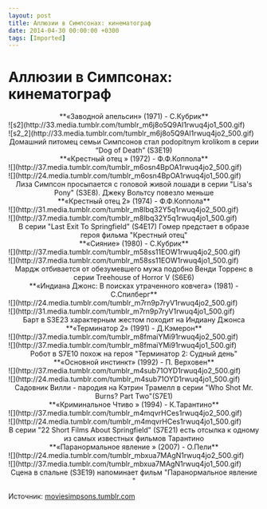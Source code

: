 ```yaml
---
layout: post
title: Аллюзии в Симпсонах: кинематограф
date: 2014-04-30 00:00:00 +0300
tags: [Imported]
---
```

# Аллюзии в Симпсонах: кинематограф

<div class="row">

<div class="col-xs-12">

<center>**«Заводной апельсин» (1971) - C.Кубрик**</center>

</div>

<div class="col-xs-12 col-md-6">![s2](http://33.media.tumblr.com/tumblr_m6j8o5Q9AI1rwuq4jo1_500.gif)</div>

<div class="col-xs-12 col-md-6">![s2_2](http://33.media.tumblr.com/tumblr_m6j8o5Q9AI1rwuq4jo2_500.gif)</div>

<div class="col-xs-12">

<center>Домашний питомец семьи Симпсонов стал podopitnym krolikom в серии “Dog of Death” (S3E19)</center>

</div>

<div class="col-xs-12">

<center>**«Крестный отец » (1972) - Ф.Ф.Коппола**</center>

</div>

<div class="col-xs-12 col-md-6">![](http://37.media.tumblr.com/tumblr_m6osn4BpOA1rwuq4jo2_500.gif)</div>

<div class="col-xs-12 col-md-6">![](http://24.media.tumblr.com/tumblr_m6osn4BpOA1rwuq4jo1_500.gif)</div>

<div class="col-xs-12">

<center>Лиза Симпсон просыпается с головой живой лошади в серии "Lisa's Pony" (S3E8). Джеку Вольтсу повезло меньше</center>

</div>

<div class="col-xs-12">

<center>**«Крестный отец 2» (1974) - Ф.Ф.Коппола**</center>

</div>

<div class="col-xs-12 col-md-6">![](http://31.media.tumblr.com/tumblr_m8lbq32Y5q1rwuq4jo2_500.gif)</div>

<div class="col-xs-12 col-md-6">![](http://37.media.tumblr.com/tumblr_m8lbq32Y5q1rwuq4jo1_500.gif)</div>

<div class="col-xs-12">

<center>В серии "Last Exit To Springfield" (S4E17) Гомер предстает в образе героя фильма "Крестный отец"</center>

</div>

<div class="col-xs-12">

<center>**«Сияние» (1980) - С.Кубрик**</center>

</div>

<div class="col-xs-12 col-md-6">![](http://37.media.tumblr.com/tumblr_m58ss11EOW1rwuq4jo2_500.gif)</div>

<div class="col-xs-12 col-md-6">![](http://37.media.tumblr.com/tumblr_m58ss11EOW1rwuq4jo1_500.gif)</div>

<div class="col-xs-12">

<center>Мардж отбивается от обезумевшего мужа подобно Венди Торренс в серии Treehouse of Horror V (S6E6)</center>

</div>

<div class="col-xs-12">

<center>**«Индиана Джонс: В поисках утраченного ковчега» (1981) - С.Спилберг**</center>

</div>

<div class="col-xs-12 col-md-6">![](http://24.media.tumblr.com/tumblr_m7rn9p7ryV1rwuq4jo2_500.gif)</div>

<div class="col-xs-12 col-md-6">![](http://31.media.tumblr.com/tumblr_m7rn9p7ryV1rwuq4jo1_500.gif)</div>

<div class="col-xs-12">

<center>Барт в S3E23 характерным жестом походит на Индиану Джонса</center>

</div>

<div class="col-xs-12">

<center>**«Терминатор 2» (1991) - Д.Кэмерон**</center>

</div>

<div class="col-xs-12 col-md-6">![](http://37.media.tumblr.com/tumblr_m8fmaiYMi91rwuq4jo2_500.gif)</div>

<div class="col-xs-12 col-md-6">![](http://37.media.tumblr.com/tumblr_m8fmaiYMi91rwuq4jo1_500.gif)</div>

<div class="col-xs-12">

<center>Робот в S7E10 похож на героя "Терминатор 2: Судный день"</center>

</div>

<div class="col-xs-12">

<center>**«Основной инстинкт» (1992) - П. Верховен**</center>

</div>

<div class="col-xs-12 col-md-6">![](http://37.media.tumblr.com/tumblr_m4sub71OYD1rwuq4jo2_500.gif)</div>

<div class="col-xs-12 col-md-6">![](http://24.media.tumblr.com/tumblr_m4sub71OYD1rwuq4jo1_500.gif)</div>

<div class="col-xs-12">

<center>Садовник Вилли - пародия на Кэтрин Трамелл в серии "Who Shot Mr. Burns? Part Two"(S7E1)</center>

</div>

<div class="col-xs-12">

<center>**«Криминальное Чтиво » (1994) - К.Тарантино**</center>

</div>

<div class="col-xs-12 col-md-6">![](http://37.media.tumblr.com/tumblr_m4mqvrHCes1rwuq4jo2_500.gif)</div>

<div class="col-xs-12 col-md-6">![](http://24.media.tumblr.com/tumblr_m4mqvrHCes1rwuq4jo1_500.gif)</div>

<div class="col-xs-12">

<center>В серии "22 Short Films About Springfield" (S7E21) есть отсылка к одному из самых известных фильмов Тарантино</center>

</div>

<div class="col-xs-12">

<center>**«Паранормальное явление » (2007) - О.Пели**</center>

</div>

<div class="col-xs-12 col-md-6">![](http://24.media.tumblr.com/tumblr_mbxua7MAgN1rwuq4jo2_500.gif)</div>

<div class="col-xs-12 col-md-6">![](http://37.media.tumblr.com/tumblr_mbxua7MAgN1rwuq4jo1_500.gif)</div>

<div class="col-xs-12">

<center>Сцена в спальне (S3E19) напоминает фильм "Паранормальное явление "</center>

</div>

</div>

Источник: [moviesimpsons.tumblr.com](http://moviesimpsons.tumblr.com/)